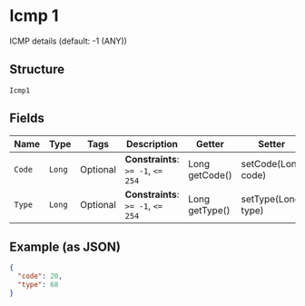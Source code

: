 
# Icmp 1

ICMP details (default: -1 (ANY))

## Structure

`Icmp1`

## Fields

| Name | Type | Tags | Description | Getter | Setter |
|  --- | --- | --- | --- | --- | --- |
| `Code` | `Long` | Optional | **Constraints**: `>= -1`, `<= 254` | Long getCode() | setCode(Long code) |
| `Type` | `Long` | Optional | **Constraints**: `>= -1`, `<= 254` | Long getType() | setType(Long type) |

## Example (as JSON)

```json
{
  "code": 20,
  "type": 68
}
```


